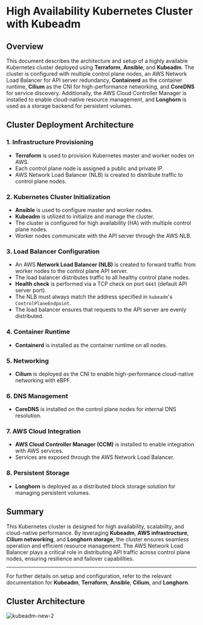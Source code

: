 # High Availability Kubernetes Cluster with Kubeadm

## Overview
This document describes the architecture and setup of a highly available Kubernetes cluster deployed using **Terraform**, **Ansible**, and **Kubeadm**. The cluster is configured with multiple control plane nodes, an AWS Network Load Balancer for API server redundancy, **Containerd** as the container runtime, **Cilium** as the CNI for high-performance networking, and **CoreDNS** for service discovery. Additionally, the AWS Cloud Controller Manager is installed to enable cloud-native resource management, and **Longhorn** is used as a storage backend for persistent volumes.

## Cluster Deployment Architecture

### 1. **Infrastructure Provisioning**
- **Terraform** is used to provision Kubernetes master and worker nodes on AWS.
- Each control plane node is assigned a public and private IP.
- AWS Network Load Balancer (NLB) is created to distribute traffic to control plane nodes.

### 2. **Kubernetes Cluster Initialization**
- **Ansible** is used to configure master and worker nodes.
- **Kubeadm** is utilized to initialize and manage the cluster.
- The cluster is configured for high availability (HA) with multiple control plane nodes.
- Worker nodes communicate with the API server through the AWS NLB.

### 3. **Load Balancer Configuration**
- An AWS **Network Load Balancer (NLB)** is created to forward traffic from worker nodes to the control plane API server.
- The load balancer distributes traffic to all healthy control plane nodes.
- **Health check** is performed via a TCP check on port `6443` (default API server port).
- The NLB must always match the address specified in `kubeadm`'s `ControlPlaneEndpoint`.
- The load balancer ensures that requests to the API server are evenly distributed.

### 4. **Container Runtime**
- **Containerd** is installed as the container runtime on all nodes.

### 5. **Networking**
- **Cilium** is deployed as the CNI to enable high-performance cloud-native networking with eBPF.

### 6. **DNS Management**
- **CoreDNS** is installed on the control plane nodes for internal DNS resolution.

### 7. **AWS Cloud Integration**
- **AWS Cloud Controller Manager (CCM)** is installed to enable integration with AWS services.
- Services are exposed through the AWS Network Load Balancer.

### 8. **Persistent Storage**
- **Longhorn** is deployed as a distributed block storage solution for managing persistent volumes.

## Summary
This Kubernetes cluster is designed for high availability, scalability, and cloud-native performance. By leveraging **Kubeadm**, **AWS infrastructure**, **Cilium networking**, and **Longhorn storage**, the cluster ensures seamless operation and efficient resource management. The AWS Network Load Balancer plays a critical role in distributing API traffic across control plane nodes, ensuring resilience and failover capabilities.

---
For further details on setup and configuration, refer to the relevant documentation for **Kubeadm**, **Terraform**, **Ansible**, **Cilium**, and **Longhorn**.

## Cluster Architecture 
![kubeadm-new-2](https://github.com/user-attachments/assets/0dbdeb8e-ee8c-416a-b8cf-1e9c6b3155f0)




